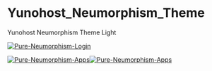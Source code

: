 # Yunohost_Neumorphism_Theme
Yunohost Neumorphism Theme Light

<a href="https://ibb.co/mGnTPZv"><img src="https://i.ibb.co/drNMHCb/Pure-Neumorphism-Login.png" alt="Pure-Neumorphism-Login" border="0"></a>

<a href="https://ibb.co/ypm7Kqb"><img src="https://i.ibb.co/w7Zj84x/Pure-Neumorphism-Apps.png" alt="Pure-Neumorphism-Apps" border="0"></a><a href="https://ibb.co/ypm7Kqb"><img src="https://i.ibb.co/w7Zj84x/Pure-Neumorphism-Apps.png" alt="Pure-Neumorphism-Apps" border="0"></a>
